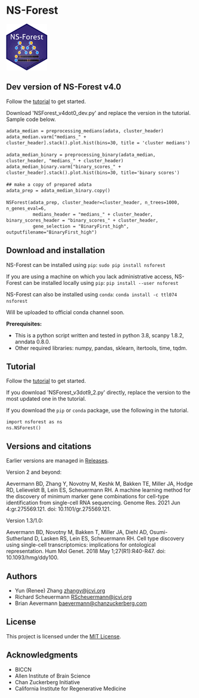 # NS-Forest
<img src="NS-Forest-sticker.png" width="110" height="125">

## Dev version of NS-Forest v4.0

Follow the [tutorial](https://jcventerinstitute.github.io/celligrate/tutorials/NS-Forest_tutorial.html) to get started.

Download 'NSForest_v4dot0_dev.py' and replace the version in the tutorial. Sample code below.

```
adata_median = preprocessing_medians(adata, cluster_header)
adata_median.varm["medians_" + cluster_header].stack().plot.hist(bins=30, title = 'cluster medians')

adata_median_binary = preprocessing_binary(adata_median, cluster_header, "medians_" + cluster_header)
adata_median_binary.varm["binary_scores_" + cluster_header].stack().plot.hist(bins=30, title='binary scores')

## make a copy of prepared adata
adata_prep = adata_median_binary.copy()

NSForest(adata_prep, cluster_header=cluster_header, n_trees=1000, n_genes_eval=6,
          medians_header = "medians_" + cluster_header, binary_scores_header = "binary_scores_" + cluster_header,
          gene_selection = "BinaryFirst_high", outputfilename="BinaryFirst_high")
```

## Download and installation

NS-Forest can be installed using `pip`:
`sudo pip install nsforest`

If you are using a machine on which you lack administrative access, NS-Forest can be installed locally using `pip`:
`pip install --user nsforest`

NS-Forest can also be installed using `conda`:
`conda install -c ttl074 nsforest`

Will be uploaded to official conda channel soon.

**Prerequisites:**
* This is a python script written and tested in python 3.8, scanpy 1.8.2, anndata 0.8.0.
* Other required libraries: numpy, pandas, sklearn, itertools, time, tqdm.

## Tutorial

Follow the [tutorial](https://jcventerinstitute.github.io/celligrate/tutorials/NS-Forest_tutorial.html) to get started.

If you download 'NSForest_v3dot9_2.py' directly, replace the version to the most updated one in the tutorial.

If you download the `pip` or `conda` package, use the following in the tutorial.

```
import nsforest as ns
ns.NSForest()
```

## Versions and citations

Earlier versions are managed in [Releases](https://github.com/JCVenterInstitute/NSForest/releases).  

Version 2 and beyond:

Aevermann BD, Zhang Y, Novotny M, Keshk M, Bakken TE, Miller JA, Hodge RD, Lelieveldt B, Lein ES, Scheuermann RH. A machine learning method for the discovery of minimum marker gene combinations for cell-type identification from single-cell RNA sequencing. Genome Res. 2021 Jun 4:gr.275569.121. doi: 10.1101/gr.275569.121.

Version 1.3/1.0:

Aevermann BD, Novotny M, Bakken T, Miller JA, Diehl AD, Osumi-Sutherland D, Lasken RS, Lein ES, Scheuermann RH. Cell type discovery using single-cell transcriptomics: implications for ontological representation. Hum Mol Genet. 2018 May 1;27(R1):R40-R47. doi: 10.1093/hmg/ddy100.

## Authors

* Yun (Renee) Zhang zhangy@jcvi.org
* Richard Scheuermann RScheuermann@jcvi.org
* Brian Aevermann baevermann@chanzuckerberg.com

## License

This project is licensed under the [MIT License](https://github.com/JCVenterInstitute/NSForest/blob/master/LICENSE).

## Acknowledgments

* BICCN
* Allen Institute of Brain Science
* Chan Zuckerberg Initiative
* California Institute for Regenerative Medicine
